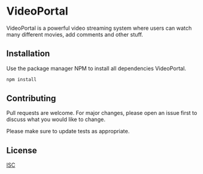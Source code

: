 # VideoPortal

VideoPortal is a powerful video streaming system where users can watch many different movies, add comments and other stuff.

## Installation

Use the package manager NPM to install all dependencies VideoPortal.

```bash
npm install
```

## Contributing
Pull requests are welcome. For major changes, please open an issue first to discuss what you would like to change.

Please make sure to update tests as appropriate.

## License
[ISC](https://choosealicense.com/licenses/isc/)